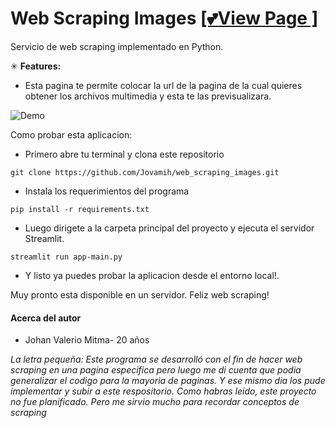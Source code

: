 # Web Scraping Images [[💕View Page ]](https://share.streamlit.io/jovamih/web_scraping_images/main/app-main.py)

Servicio de web scraping implementado en Python.

✳ **Features:**
* Esta pagina te permite colocar la url de la pagina de la cual quieres obtener los archivos multimedia y esta te las previsualizara.

![Demo](https://i.ibb.co/zH751Km/imagen-referencia-repo.png)

Como probar esta aplicacion:

* Primero abre tu terminal y clona este repositorio
~~~
git clone https://github.com/Jovamih/web_scraping_images.git
~~~
* Instala los requerimientos del programa

~~~
pip install -r requirements.txt
~~~

* Luego dirigete a la carpeta principal del proyecto y ejecuta el servidor Streamlit.

~~~
streamlit run app-main.py
~~~

* Y listo ya puedes probar la aplicacion desde el entorno local!.

Muy pronto esta disponible en un servidor. Feliz web scraping!

#### **Acerca del autor**

* Johan Valerio Mitma- 20 años




*La letra pequeña: Este programa se desarrolló con el fin de hacer web scraping en una pagina especifica pero luego me di cuenta que podia generalizar el codigo para la mayoria de paginas. Y ese mismo dia los pude implementar y subir a este respositorio. Como habras leido, este proyecto no fue planificado. Pero me sirvio mucho para recordar conceptos de scraping*

